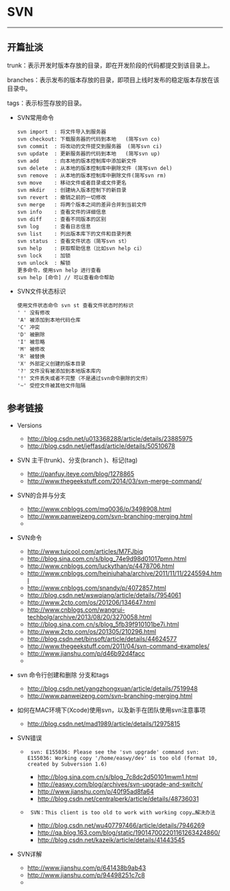 # SVN
---

## 开篇扯淡

trunk：表示开发时版本存放的目录，即在开发阶段的代码都提交到该目录上。

branches：表示发布的版本存放的目录，即项目上线时发布的稳定版本存放在该目录中。

tags：表示标签存放的目录。

* SVN常用命令


  ```0bjc
  svn import  : 将文件导入到服务器
  svn checkout: 下载服务器的代码到本地   (简写svn co)
  svn commit  : 将改动的文件提交到服务器  (简写svn ci)
  svn update  : 更新服务器的代码到本地   (简写svn up)
  svn add     : 向本地的版本控制库中添加新文件
  svn delete  : 从本地的版本控制库中删除文件 (简写svn del)
  svn remove  : 从本地的版本控制库中删除文件(简写svn rm)
  svn move    : 移动文件或者目录或文件更名
  svn mkdir   : 创建纳入版本控制下的新目录
  svn revert  : 撤销之前的一切修改
  svn merge   : 将两个版本之间的差异合并到当前文件
  svn info    : 查看文件的详细信息
  svn diff    : 查看不同版本的区别
  svn log     : 查看日志信息
  svn list    : 列出版本库下的文件和目录列表
  svn status  : 查看文件状态（简写svn st）
  svn help    : 获取帮助信息（比如svn help ci）
  svn lock    : 加锁
  svn unlock  : 解锁
  更多命令，使用svn help 进行查看
  svn help [命令] // 可以查看命令帮助
  ```



* SVN文件状态标识

  ```objc
  使用文件状态命令 svn st 查看文件状态时的标识
  ' ' 没有修改
  'A' 被添加到本地代码仓库
  'C' 冲突
  'D' 被删除
  'I' 被忽略
  'M' 被修改
  'R' 被替换
  'X' 外部定义创建的版本目录
  '?' 文件没有被添加到本地版本库内
  '!' 文件丢失或者不完整（不是通过svn命令删除的文件）
  '~' 受控文件被其他文件阻隔
  ```

## 参考链接
* Versions
  - <http://blog.csdn.net/u013368288/article/details/23885975>
  - <http://blog.csdn.net/jeffasd/article/details/50510678>

* SVN 主干(trunk)、分支(branch )、标记(tag)
  - <http://panfuy.iteye.com/blog/1278865>
  - <http://www.thegeekstuff.com/2014/03/svn-merge-command/>


* SVN的合并与分支
  - <http://www.cnblogs.com/mq0036/p/3498908.html>
  - <http://www.panweizeng.com/svn-branching-merging.html>
  - 


* SVN命令
  - <http://www.tuicool.com/articles/M7FJbiq>
  - <http://blog.sina.com.cn/s/blog_74e9d98d01017pmn.html>
  - <http://www.cnblogs.com/luckythan/p/4478706.html>
  - <http://www.cnblogs.com/heiniuhaha/archive/2011/11/11/2245594.html>
  - <http://www.cnblogs.com/snandy/p/4072857.html>
  - <http://blog.csdn.net/wswqiang/article/details/7954061>
  - <http://www.2cto.com/os/201206/134647.html>
  - <http://www.cnblogs.com/wangrui-techbolg/archive/2013/08/20/3270058.html>
  - <http://blog.sina.com.cn/s/blog_5fb39f910101be7i.html>
  - <http://www.2cto.com/os/201305/210296.html>
  - <http://blog.csdn.net/binsoft/article/details/44624577>
  - <http://www.thegeekstuff.com/2011/04/svn-command-examples/>
  - <http://www.jianshu.com/p/d46b92d4facc>
  - 

* svn 命令行创建和删除 分支和tags
  - <http://blog.csdn.net/yangzhongxuan/article/details/7519948>
  - <http://www.panweizeng.com/svn-branching-merging.html>


* 如何在MAC环境下(Xcode)使用svn，以及新手在团队使用svn注意事项
  - <http://blog.csdn.net/mad1989/article/details/12975815>


* SVN错误
  - ` 
  svn: E155036: Please see the 'svn upgrade' command
svn: E155036: Working copy '/home/easwy/dev' is too old (format 10, created by Subversion 1.6)
`
    - <http://blog.sina.com.cn/s/blog_7c8dc2d50101mwm1.html>
    - <http://easwy.com/blog/archives/svn-upgrade-and-switch/>
    - <http://www.jianshu.com/p/40f95ad8fa64>
    - <http://blog.csdn.net/centralperk/article/details/48736031> 

  - ` SVN：This client is too old to work with working copy…解决办法`
    - <http://blog.csdn.net/wu407797466/article/details/7946269>
    - <http://qa.blog.163.com/blog/static/190147002201161263424860/>
    - <http://blog.csdn.net/kazeik/article/details/41443545>


* SVN详解
  - <http://www.jianshu.com/p/641438b9ab43>
  - <http://www.jianshu.com/p/94498251c7c8>
  - 